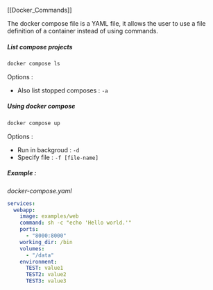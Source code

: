 [[Docker_Commands]]

The docker compose file is a YAML file, it allows the user to use a file definition of a container instead of using commands.

##### List compose projects

```bash
docker compose ls
```

Options : 
- Also list stopped composes : ``-a``

##### Using docker compose

```bash
docker compose up
```

Options : 
- Run in backgroud : ``-d``
- Specify file : ``-f [file-name]``

##### Example : 

*docker-compose.yaml*

```YAML
services:
  webapp:
    image: examples/web
    command: sh -c "echo 'Hello world.'"
    ports:
      - "8000:8000"
    working_dir: /bin
    volumes:
      - "/data"
    environment:
      TEST: value1
      TEST2: value2
      TEST3: value3
```

##### 